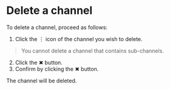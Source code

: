# Delete a channel

To delete a channel, proceed as follows:

1. Click the ⋮ icon of the channel you wish to delete.

> You cannot delete a channel that contains sub-channels.

2. Click the ✖ button. 
3. Confirm by clicking the ✖ button.

The channel will be deleted.


